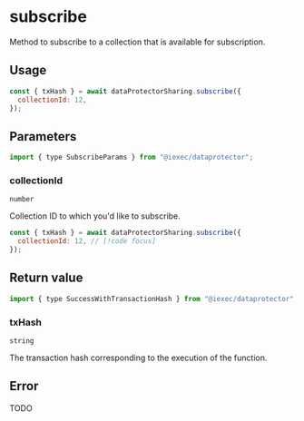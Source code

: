 # subscribe

Method to subscribe to a collection that is available for subscription.

## Usage

```js
const { txHash } = await dataProtectorSharing.subscribe({
  collectionId: 12,
});
```

## Parameters

```js
import { type SubscribeParams } from "@iexec/dataprotector";
```

### collectionId

`number`

Collection ID to which you'd like to subscribe.

```js
const { txHash } = await dataProtectorSharing.subscribe({
  collectionId: 12, // [!code focus]
});
```

## Return value

```js
import { type SuccessWithTransactionHash } from "@iexec/dataprotector";
```

### txHash

`string`

The transaction hash corresponding to the execution of the function.

## Error

TODO
